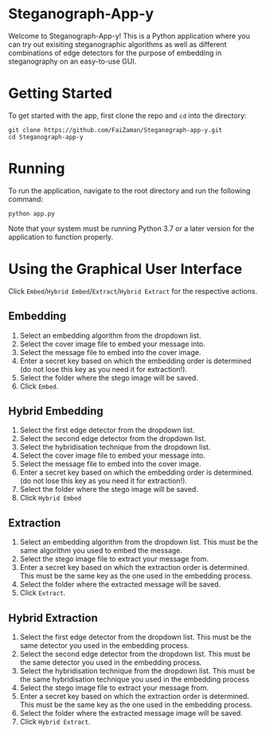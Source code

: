 # Steganograph-App-y

Welcome to Steganograph-App-y! This is a Python application where you can try out exisiting steganographic algorithms as well as different combinations of edge detectors for the purpose of embedding in steganography on an easy-to-use GUI.

# Getting Started

To get started with the app, first clone the repo and `cd` into the directory:

```
git clone https://github.com/FaiZaman/Steganograph-app-y.git
cd Steganograph-app-y
```

# Running

To run the application, navigate to the root directory and run the following command:

```
python app.py
```

Note that your system must be running Python 3.7 or a later version for the application to function properly.

# Using the Graphical User Interface

Click `Embed`/`Hybrid Embed`/`Extract`/`Hybrid Extract` for the respective actions.

## Embedding

1) Select an embedding algorithm from the dropdown list.
2) Select the cover image file to embed your message into.
3) Select the message file to embed into the cover image.
4) Enter a secret key based on which the embedding order is determined (do not lose this key as you need it for extraction!).
5) Select the folder where the stego image will be saved.
6) Click `Embed`.

## Hybrid Embedding

1) Select the first edge detector from the dropdown list.
2) Select the second edge detector from the dropdown list.
3) Select the hybridisation technique from the dropdown list.
4) Select the cover image file to embed your message into.
5) Select the message file to embed into the cover image.
6) Enter a secret key based on which the embedding order is determined. (do not lose this key as you need it for extraction!).
7) Select the folder where the stego image will be saved.
8) Click `Hybrid Embed`

## Extraction

1) Select an embedding algorithm from the dropdown list. This must be the same algorithm you used to embed the message.
2) Select the stego image file to extract your message from.
3) Enter a secret key based on which the extraction order is determined. This must be the same key as the one used in the embedding process.
4) Select the folder where the extracted message will be saved.
5) Click `Extract`.

## Hybrid Extraction

1) Select the first edge detector from the dropdown list. This must be the same detector you used in the embedding process.
2) Select the second edge detector from the dropdown list. This must be the same detector you used in the embedding process.
3) Select the hybridisation technique from the dropdown list. This must be the same hybridisation technique you used in the embedding process
4) Select the stego image file to extract your message from.
6) Enter a secret key based on which the extraction order is determined. This must be the same key as the one used in the embedding process.
7) Select the folder where the extracted message image will be saved.
8) Click `Hybrid Extract`.
